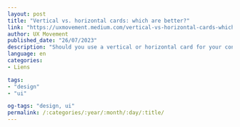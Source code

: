 ```yaml
---
layout: post
title: "Vertical vs. horizontal cards: which are better?"
link: "https://uxmovement.medium.com/vertical-vs-horizontal-cards-which-are-better-4ee8ba1f868d"
author: UX Movement
published_date: "26/07/2023"
description: "Should you use a vertical or horizontal card for your content? Many designers struggle to answer this question because they don’t understand the differences between the two card types beyond layout and orientation."
language: en
categories:
- Liens

tags:
- "design"
- "ui"

og-tags: "design, ui"
permalink: /:categories/:year/:month/:day/:title/
---
```

